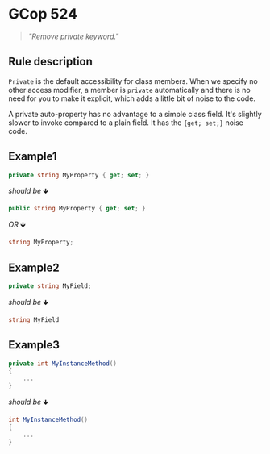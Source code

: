 ﻿# GCop 524

> *"Remove private keyword."*

## Rule description

`Private` is the default accessibility for class members. When we specify no other access modifier, a member is `private` automatically and there is no need for you to make it explicit, which adds a little bit of noise to the code.

A private auto-property has no advantage to a simple class field. It's slightly slower to invoke compared to a plain field. It has the `{get; set;}` noise code.

## Example1

```csharp
private string MyProperty { get; set; }
```

*should be* 🡻

```csharp
public string MyProperty { get; set; }
```

*OR* 🡻

```csharp
string MyProperty;
```

## Example2

```csharp
private string MyField;
```

*should be* 🡻

```csharp
string MyField
```

## Example3

```csharp
private int MyInstanceMethod()
{
    ...
}
```

*should be* 🡻

```csharp
int MyInstanceMethod()
{
    ...
}
```
